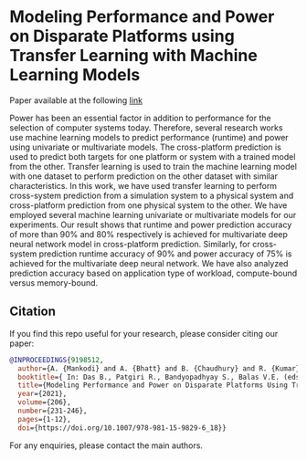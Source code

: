 # Modeling Performance and Power on Disparate Platforms using Transfer Learning with Machine Learning Models
Paper available at the following [link](https://drive.google.com/file/d/1MoW1zeBZlb8w9G1lb7482mrb-ZDOluTY/view)

Power has been an essential factor in addition to performance for the selection of computer systems today. Therefore, several research works use machine learning models to predict performance (runtime) and power using univariate or multivariate models. The cross-platform prediction is used to predict both targets for one platform or system with a trained model from the other. Transfer learning is used to train the machine learning model with one dataset to perform prediction on the other dataset with similar characteristics. In this work, we have used transfer learning to perform cross-system prediction from a simulation system to a physical system and cross-platform prediction from one physical system to the other. We have employed several machine learning univariate or multivariate models for our experiments. Our result shows that runtime and power prediction accuracy of more than 90% and 80% respectively is achieved for multivariate deep neural network model in cross-platform prediction. Similarly, for cross-system prediction runtime accuracy of 90% and power accuracy of 75% is achieved for the multivariate deep neural network. We have also analyzed prediction accuracy based on application type of workload, compute-bound versus memory-bound.

## Citation


If you find this repo useful for your research, please consider citing our paper:

```bibtex
@INPROCEEDINGS{9198512,
  author={A. {Mankodi} and A. {Bhatt} and B. {Chaudhury} and R. {Kumar} and A. {Amrutiya}},
  booktitle={ In: Das B., Patgiri R., Bandyopadhyay S., Balas V.E. (eds) Modeling, Simulation and Optimization. Smart Innovation, Systems and Technologies, vol 206. Springer, Singapore.}, 
  title={Modeling Performance and Power on Disparate Platforms Using Transfer Learning with Machine Learning Models}, 
  year={2021},
  volume={206},
  number={231-246},
  pages={1-12},
  doi={https://doi.org/10.1007/978-981-15-9829-6_18}}
```
For any enquiries, please contact the main authors.


